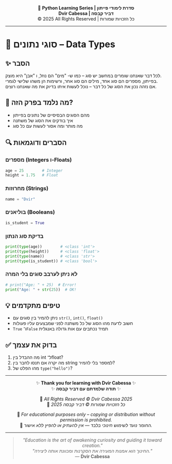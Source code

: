 <!-- DC_HEADER_START -->
<div align="center">

🐍 **Python Learning Series | סדרת לימודי פייתון**  
**Dvir Cabessa | דביר קבסה**  
© 2025 All Rights Reserved | כל הזכויות שמורות

</div>

---
<!-- DC_HEADER_END -->

# 📘 סוגי נתונים – Data Types

## ✨ הסבר
לכל דבר שאנחנו שומרים במחשב יש סוג – כמו ש- "מים" הם נוזל, ו "אבן" היא מוצק.  
בפייתון, מספרים הם סוג אחד, מילים הם סוג אחר, ורשימות הן משהו שלישי לגמרי.  
אם נזהה נכון את הסוג של כל דבר – נוכל לעשות איתו בדיוק את מה שאנחנו רוצים.

## 🧠 מה נלמד בפרק הזה?
- מהם הסוגים הבסיסיים של נתונים בפייתון  
- איך בודקים את הסוג של משתנה  
- מה מותר ומה אסור לעשות עם כל סוג  

## 🔍 הסברים ודוגמאות

### מספרים (Integers ו-Floats)
```python
age = 25        # Integer
height = 1.75   # Float
```

### מחרוזות (Strings)
```python
name = "Dvir"
```

### בוליאנים (Booleans)
```python
is_student = True
```

### בדיקת סוג הנתון
```python
print(type(age))        # <class 'int'>
print(type(height))     # <class 'float'>
print(type(name))       # <class 'str'>
print(type(is_student)) # <class 'bool'>
```

### לא ניתן לערבב סוגים בלי המרה
```python
# print("Age: " + 25)  # Error!
print("Age: " + str(25))  # OK!
```

## 💡 טיפים מתקדמים
- ניתן להמיר בין סוגים עם `str()`, `int()`, `float()`  
- חשוב לדעת מהו הסוג של כל משתנה לפני שמבצעים עליו פעולות  
- `True` ו־`False` תמיד נכתבים עם אות גדולה באנגלית  

## ✅ בדוק את עצמך
1. מה ההבדל בין int ל־float?  
2. מה יקרה אם תנסו לחבר בין string למספר בלי להמיר?  
3. מהו הפלט של `type("hello")`?

<!-- DC_FOOTER_START -->
---

<div align="center">

✨ **Thank you for learning with Dvir Cabessa** ✨  
✨ **תודה שלמדתם עם דביר קבסה** ✨  

📘 *All Rights Reserved © Dvir Cabessa 2025*  
📘 *כל הזכויות שמורות © דביר קבסה 2025*  

🔗 *For educational purposes only – copying or distribution without permission is prohibited.*  
🔗 *החומר נועד לשימוש חינוכי בלבד — אין להעתיק או להפיץ ללא אישור.*

---

> _"Education is the art of awakening curiosity and guiding it toward creation."_  
> _"החינוך הוא אמנות המעירה את הסקרנות ומכוונת אותה ליצירה."_  
> — **Dvir Cabessa**

</div>
<!-- DC_FOOTER_END -->

